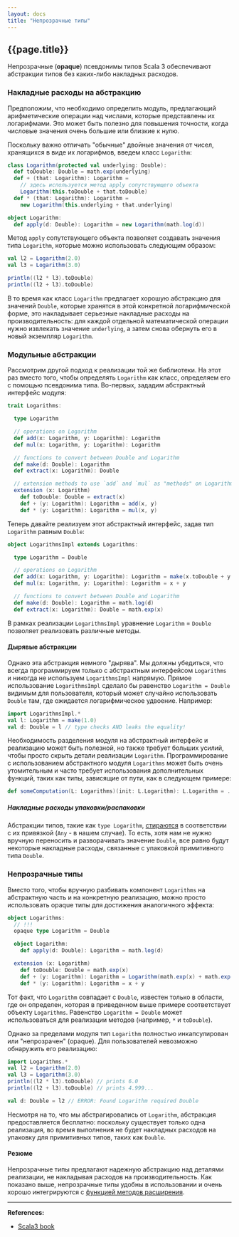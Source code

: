 ```yaml
---
layout: docs
title: "Непрозрачные типы"
---
```


## {{page.title}}

Непрозрачные (**opaque**) псевдонимы типов Scala 3 обеспечивают абстракции типов без каких-либо накладных расходов.

### Накладные расходы на абстракцию

Предположим, что необходимо определить модуль, 
предлагающий арифметические операции над числами, которые представлены их логарифмами. 
Это может быть полезно для повышения точности, когда числовые значения очень большие или близкие к нулю.

Поскольку важно отличать "обычные" двойные значения от чисел, хранящихся в виде их логарифмов, введем класс `Logarithm`:

```scala mdoc:silent
class Logarithm(protected val underlying: Double):
  def toDouble: Double = math.exp(underlying)
  def + (that: Logarithm): Logarithm =
    // здесь используется метод apply сопутствующего объекта
    Logarithm(this.toDouble + that.toDouble)
  def * (that: Logarithm): Logarithm =
    new Logarithm(this.underlying + that.underlying)

object Logarithm:
  def apply(d: Double): Logarithm = new Logarithm(math.log(d))
```

Метод `apply` сопутствующего объекта позволяет создавать значения типа `Logarithm`, 
которые можно использовать следующим образом:

```scala mdoc:silent
val l2 = Logarithm(2.0)
val l3 = Logarithm(3.0)
```
```scala mdoc
println((l2 * l3).toDouble)
println((l2 + l3).toDouble)
```

В то время как класс `Logarithm` предлагает хорошую абстракцию для значений `Double`, 
которые хранятся в этой конкретной логарифмической форме, 
это накладывает серьезные накладные расходы на производительность: 
для каждой отдельной математической операции нужно извлекать значение `underlying`, 
а затем снова обернуть его в новый экземпляр `Logarithm`.


### Модульные абстракции

Рассмотрим другой подход к реализации той же библиотеки. 
На этот раз вместо того, чтобы определять `Logarithm` как класс, определяем его с помощью псевдонима типа. 
Во-первых, зададим абстрактный интерфейс модуля:

```scala mdoc:silent:reset
trait Logarithms:

  type Logarithm

  // operations on Logarithm
  def add(x: Logarithm, y: Logarithm): Logarithm
  def mul(x: Logarithm, y: Logarithm): Logarithm

  // functions to convert between Double and Logarithm
  def make(d: Double): Logarithm
  def extract(x: Logarithm): Double

  // extension methods to use `add` and `mul` as "methods" on Logarithm
  extension (x: Logarithm)
    def toDouble: Double = extract(x)
    def + (y: Logarithm): Logarithm = add(x, y)
    def * (y: Logarithm): Logarithm = mul(x, y)
```

Теперь давайте реализуем этот абстрактный интерфейс, задав тип `Logarithm` равным `Double`:

```scala mdoc
object LogarithmsImpl extends Logarithms:

  type Logarithm = Double

  // operations on Logarithm
  def add(x: Logarithm, y: Logarithm): Logarithm = make(x.toDouble + y.toDouble)
  def mul(x: Logarithm, y: Logarithm): Logarithm = x + y

  // functions to convert between Double and Logarithm
  def make(d: Double): Logarithm = math.log(d)
  def extract(x: Logarithm): Double = math.exp(x)
```

В рамках реализации `LogarithmsImpl` уравнение `Logarithm` = `Double` позволяет реализовать различные методы.

#### Дырявые абстракции

Однако эта абстракция немного "дырява". 
Мы должны убедиться, что всегда программируем только с абстрактным интерфейсом `Logarithms` 
и никогда не используем `LogarithmsImpl` напрямую. 
Прямое использование `LogarithmsImpl` сделало бы равенство `Logarithm = Double` видимым для пользователя, 
который может случайно использовать `Double` там, где ожидается логарифмическое удвоение. 
Например:

```scala
import LogarithmsImpl.*
val l: Logarithm = make(1.0)
val d: Double = l // type checks AND leaks the equality!
```

Необходимость разделения модуля на абстрактный интерфейс и реализацию может быть полезной, 
но также требует больших усилий, чтобы просто скрыть детали реализации `Logarithm`. 
Программирование с использованием абстрактного модуля `Logarithms` может быть очень утомительным 
и часто требует использования дополнительных функций, 
таких как типы, зависящие от пути, как в следующем примере:

```scala
def someComputation(L: Logarithms)(init: L.Logarithm): L.Logarithm = ...
```

##### Накладные расходы упаковки/распаковки

Абстракции типов, такие как `type Logarithm`, [стираются](https://www.scala-lang.org/files/archive/spec/2.13/03-types.html#type-erasure) 
в соответствии с их привязкой (`Any` - в нашем случае). 
То есть, хотя нам не нужно вручную переносить и разворачивать значение `Double`, 
все равно будут некоторые накладные расходы, связанные с упаковкой примитивного типа `Double`.

### Непрозрачные типы

Вместо того, чтобы вручную разбивать компонент `Logarithms` на абстрактную часть и на конкретную реализацию, 
можно просто использовать opaque типы для достижения аналогичного эффекта:

```scala
object Logarithms:
  // !!!
  opaque type Logarithm = Double

  object Logarithm:
    def apply(d: Double): Logarithm = math.log(d)

  extension (x: Logarithm)
    def toDouble: Double = math.exp(x)
    def + (y: Logarithm): Logarithm = Logarithm(math.exp(x) + math.exp(y))
    def * (y: Logarithm): Logarithm = x + y
```

Тот факт, что `Logarithm` совпадает с `Double`, известен только в области, где он определен, 
которая в приведенном выше примере соответствует объекту `Logarithms`. 
Равенство `Logarithm = Double` может использоваться для реализации методов (например, `*` и `toDouble`).

Однако за пределами модуля тип `Logarithm` полностью инкапсулирован или "непрозрачен" (opaque). 
Для пользователей невозможно обнаружить его реализацию:

```scala
import Logarithms.*
val l2 = Logarithm(2.0)
val l3 = Logarithm(3.0)
println((l2 * l3).toDouble) // prints 6.0
println((l2 + l3).toDouble) // prints 4.999...

val d: Double = l2 // ERROR: Found Logarithm required Double
```

Несмотря на то, что мы абстрагировались от `Logarithm`, абстракция предоставляется бесплатно: 
поскольку существует только одна реализация, 
во время выполнения не будет накладных расходов на упаковку для примитивных типов, таких как `Double`.

#### Резюме

Непрозрачные типы предлагают надежную абстракцию над деталями реализации, не накладывая расходов на производительность. 
Как показано выше, непрозрачные типы удобны в использовании и очень хорошо интегрируются с 
[функцией методов расширения](../methods/method-features#расширяемые-методы).


---

**References:**
- [Scala3 book](https://docs.scala-lang.org/scala3/book/types-opaque-types.html)
